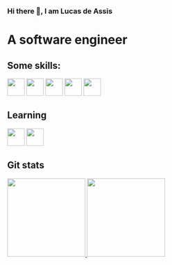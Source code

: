 ### Hi there 👋, I am Lucas de Assis

# A software engineer

## Some skills:
<img loading="lazy" src="https://cdn.jsdelivr.net/gh/devicons/devicon/icons/java/java-original.svg" width="40" height="40"/> <img loading="lazy" src="https://static-00.iconduck.com/assets.00/linux-icon-2048x2048-sy06t4un.png" width="40" height="40"/> <img loading="lazy" src="https://static-00.iconduck.com/assets.00/postgresql-icon-1987x2048-v2fkmdaw.png" width="40" height="40"/> <img loading="lazy" src="https://cdn.iconscout.com/icon/free/png-256/free-python-3521655-2945099.png?f=webp" width="40" height="40"/> <img loading="lazy" src="https://cdn.iconscout.com/icon/free/png-256/free-python-3521655-2945099.png?f=webp" width="40" height="40"/> 

## Learning 
<img loading="lazy" src="https://upload.wikimedia.org/wikipedia/commons/thumb/a/a7/React-icon.svg/2300px-React-icon.svg.png" width="40" height="40"/> <img loading="lazy" src="https://static-00.iconduck.com/assets.00/typescript-icon-2048x2048-frvs5t0b.png" width="40" height="40"/>

## Git stats
<div>
<a href="https://github.com/ldassis">
<img loading="lazy" height="180em" src="https://github-readme-stats.vercel.app/api/top-langs/?username=ldassis&layout=compact&langs_count=7&theme=dracula"/>
<img loading="lazy" height="180em" src="https://github-readme-stats.vercel.app/api?username=ldassis&show_icons=true&theme=dracula&include_all_commits=true&count_private=true"/>
</div>


<!--
**LDAssis/LDAssis** is a ✨ _special_ ✨ repository because its `README.md` (this file) appears on your GitHub profile.

Here are some ideas to get you started:

- 🔭 I’m currently working on ...
- 🌱 I’m currently learning ...
- 👯 I’m looking to collaborate on ...
- 🤔 I’m looking for help with ...
- 💬 Ask me about ...
- 📫 How to reach me: ...
- 😄 Pronouns: ...
- ⚡ Fun fact: ...
-->
